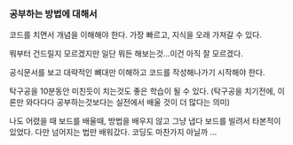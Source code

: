 ### 공부하는 방법에 대해서



코드를 치면서 개념을 이해해야 한다. 가장 빠르고, 지식을 오래 가져갈 수 있다.

뭐부터 건드릴지 모르겠지만 일단 뭐든 해보는것...이건 아직 잘 모르겠다. 

공식문서를 보고 대략적인 뼈대만 이해하고 코드를 작성해나가기 시작해야 한다.



탁구공을 10분동안 미친듯이 치는것도 좋은 학습이 될 수 있다. (탁구공을 치기전에, 이론만 와다다다 공부하는것보다는 실전에서 배울 것이 더 많다는 의미)



나도 어렸을 때 보드를 배울때, 방법을 배우지 않고 그냥 냅다 보드를 빌려서 타본적이 있었다. 다만 넘어지는 법만 배워갔다. 코딩도 마찬가지 아닐까 ...